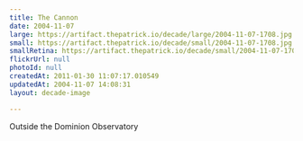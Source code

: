 ```yaml
---
title: The Cannon
date: 2004-11-07
large: https://artifact.thepatrick.io/decade/large/2004-11-07-1708.jpg
small: https://artifact.thepatrick.io/decade/small/2004-11-07-1708.jpg
smallRetina: https://artifact.thepatrick.io/decade/small/2004-11-07-1708@2x.jpg
flickrUrl: null
photoId: null
createdAt: 2011-01-30 11:07:17.010549
updatedAt: 2004-11-07 14:08:31
layout: decade-image

---
```

Outside the Dominion Observatory
